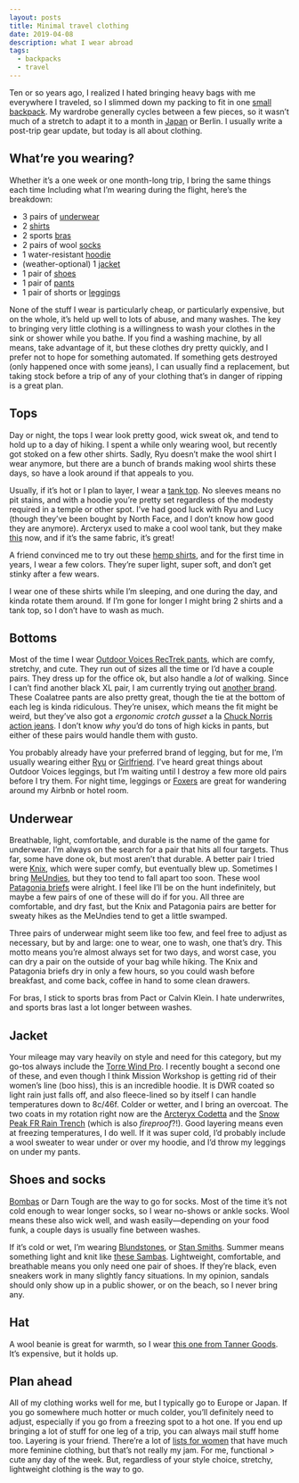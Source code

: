 ```yaml
---
layout: posts
title: Minimal travel clothing
date: 2019-04-08
description: what I wear abroad
tags:
  - backpacks
  - travel
---
```


Ten or so years ago, I realized I hated bringing heavy bags with me everywhere I traveled, so I slimmed down my packing to fit in one [small backpack](https://www.brookshelley.com/blog/2018/05/17/review-invisible-one-mini.html). My wardrobe generally cycles between a few pieces, so it wasn’t much of a stretch to adapt it to a month in [Japan](https://www.brookshelley.com/blog/2019/03/13/travel-kit-update.html) or Berlin. I usually write a post-trip gear update, but today is all about clothing.

## What’re you wearing?

Whether it’s a one week or one month-long trip, I bring the same things each time Including what I’m wearing during the flight, here’s the breakdown:
- 3 pairs of [underwear](#underwear)
- 2 [shirts](#shirts)
- 2 sports [bras](#underwear)
- 2 pairs of wool [socks](#shoes)
- 1 water-resistant [hoodie](#jacket)
- (weather-optional) 1 [jacket](#jacket)
- 1 pair of [shoes](#shoes)
- 1 pair of [pants](#pants)
- 1 pair of shorts or [leggings](#pants)

None of the stuff I wear is particularly cheap, or particularly expensive, but on the whole, it’s held up well to lots of abuse, and many washes. The key to bringing very little clothing is a willingness to wash your clothes in the sink or shower while you bathe. If you find a washing machine, by all means, take advantage of it, but these clothes dry pretty quickly, and I prefer not to hope for something automated. If something gets destroyed (only happened once with some jeans), I can usually find a replacement, but taking stock before a trip of any of your clothing that’s in danger of ripping is a great plan.

## Tops <a name="shirts"></a>

Day or night, the tops I wear look pretty good, wick sweat ok, and tend to hold up to a day of hiking. I spent a while only wearing wool, but recently got stoked on a few other shirts. Sadly, Ryu doesn’t make the wool shirt I wear anymore, but there are a bunch of brands making wool shirts these days, so have a look around if that appeals to you.

Usually, if it’s hot or I plan to layer, I wear a [tank top](https://ryu.com/shop/us/women/tops/standard-issue-racerback-tank). No sleeves means no pit stains, and with a hoodie you’re pretty set regardless of the modesty required in a temple or other spot. I’ve had good luck with Ryu and Lucy (though they’ve been bought by North Face, and I don’t know how good they are anymore). Arcteryx used to make a cool wool tank, but they make [this](https://arcteryx.com/us/en/shop/womens/a2b-scoop-neck-shirt-ss) now, and if it’s the same fabric, it’s great!

A friend convinced me to try out these [hemp shirts](https://jungmaven.com/collections/hemp-core-tees-tshirt-womens/products/hemp-shirt-ojai-tee-short-sleeve-womens?variant=22065464279088), and for the first time in years, I wear a few colors. They’re super light, super soft, and don’t get stinky after a few wears.

I wear one of these shirts while I’m sleeping, and one during the day, and kinda rotate them around. If I’m gone for longer I might bring 2 shirts and a tank top, so I don’t have to wash as much.

## Bottoms <a name="pants"></a>

Most of the time I wear [Outdoor Voices RecTrek pants](https://www.outdoorvoices.com/products/rectrek-pant?variant=34894684485), which are comfy, stretchy, and cute. They run out of sizes all the time or I’d have a couple pairs. They dress up for the office ok, but also handle a _lot_ of walking. Since I can’t find another black XL pair, I am currently trying out [another brand](https://coalatree.com/collections/apparel/products/slim-fit-trailhead-pants-black). These Coalatree pants are also pretty great, though the tie at the bottom of each leg is kinda ridiculous. They’re unisex, which means the fit might be weird, but they’ve also got a _ergonomic crotch gusset_ a la [Chuck Norris action jeans](https://www.artofmanliness.com/articles/chuck-norris-action-jeans/). I don’t know _why_ you’d do tons of high kicks in pants, but either of these pairs would handle them with gusto.

You probably already have your preferred brand of legging, but for me, I’m usually wearing either [Ryu](https://ryu.com/shop/us/women/bottoms/cardio-tights) or [Girlfriend](https://www.girlfriend.com/collections/leggings/products/black-compressive-high-rise-legging). I’ve heard great things about Outdoor Voices leggings, but I’m waiting until I destroy a few more old pairs before I try them. For night time, leggings or [Foxers](https://www.foxers.com/black-tomboy-boxer-brief/) are great for wandering around my Airbnb or hotel room.

## Underwear <a name="underwear"></a>

Breathable, light, comfortable, and durable is the name of the game for underwear. I’m always on the search for a pair that hits all four targets. Thus far, some have done ok, but most aren’t that durable. A better pair I tried were [Knix](https://knix.com/collections/underwear/products/athletic-bikini), which were super comfy, but eventually blew up. Sometimes I bring [MeUndies](https://www.meundies.com/products/womens-bikini), but they too tend to fall apart too soon. These wool [Patagonia briefs](https://www.patagonia.com/product/womens-active-briefs-underwear/32396.html?dwvar_32396_color=BLK&cgid=socks-underwear#tile-7=&start=1&sz=24) were alright. I feel like I’ll be on the hunt indefinitely, but maybe a few pairs of one of these will do if for you. All three are comfortable, and dry fast, but the Knix and Patagonia pairs are better for sweaty hikes as the MeUndies tend to get a little swamped.

Three pairs of underwear might seem like too few, and feel free to adjust as necessary, but by and large: one to wear, one to wash, one that’s dry. This motto means you’re almost always set for two days, and worst case, you can dry a pair on the outside of your bag while hiking. The Knix and Patagonia briefs dry in only a few hours, so you could wash before breakfast, and come back, coffee in hand to some clean drawers.

For bras, I stick to sports bras from Pact or Calvin Klein. I hate underwrites, and sports bras last a lot longer between washes.

## Jacket <a name="jacket"></a>

Your mileage may vary heavily on style and need for this category, but my go-tos always include the [Torre Wind Pro](https://missionworkshop.com/products/the-torre-womens-high-performance-windpro-hoodie-jacket). I recently bought a second one of these, and even though I think Mission Workshop is getting rid of their women’s line (boo hiss), this is an incredible hoodie. It is DWR coated so light rain just falls off, and also fleece-lined so by itself I can handle temperatures down to 8c/46f. Colder or wetter, and I bring an overcoat. The two coats in my rotation right now are the [Arcteryx Codetta](https://www.arcteryx.com/us/en/shop/womens/codetta-coat) and the [Snow Peak FR Rain Trench](https://snowpeak.com/products/jk-18au004-fr-rain-trench?variant=13074792972386) (which is also _fireproof_?!). Good layering means even at freezing temperatures, I do well. If it was super cold, I’d probably include a wool sweater to wear under or over my hoodie, and I’d throw my leggings on under my pants.

## Shoes and socks <a name="shoes"></a>

[Bombas](https://bombas.com/products/women-s-solid-invisibles-tan-small?variant=black) or Darn Tough are the way to go for socks. Most of the time it’s not cold enough to wear longer socks, so I wear no-shows or ankle socks. Wool means these also wick well, and wash easily—depending on your food funk, a couple days is usually fine between washes.

If it’s cold or wet, I’m wearing [Blundstones](https://www.blundstone.com/shop/black-premium-leather-chelsea-boots-womens-style-558), or [Stan Smiths](https://www.adidas.com/us/stan-smith-shoes/M20327.html). Summer means something light and knit like [these Sambas](https://www.adidas.com/us/samba-sock-primeknit-shoes/CQ2218.html). Lightweight, comfortable, and breathable means you only need one pair of shoes. If they’re black, even sneakers work in many slightly fancy situations. In my opinion, sandals should only show up in a public shower, or on the beach, so I never bring any.

## Hat

A wool beanie is great for warmth, so I wear [this one from Tanner Goods](https://www.tannergoods.com/products/merino-watch-cap). It’s expensive, but it holds up.

## Plan ahead

All of my clothing works well for me, but I typically go to Europe or Japan. If you go somewhere much hotter or much colder, you’ll definitely need to adjust, especially if you go from a freezing spot to a hot one. If you end up bringing a lot of stuff for one leg of a trip, you can always mail stuff home too. Layering is your friend. There’re a lot of [lists for women](https://www.carryology.com/travel/how-what-to-put-in-your-minimalist-travel-capsule-wardrobe/) that have much more feminine clothing, but that’s not really my jam. For me, functional > cute any day of the week. But, regardless of your style choice, stretchy, lightweight clothing is the way to go.
